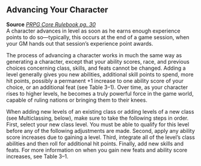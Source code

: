 ## Advancing Your Character

**Source** [_PRPG Core Rulebook pg. 30_](http://paizo.com/pathfinderRPG/v5748btpy88yj)  
A character advances in level as soon as he earns enough experience points to do so—typically, this occurs at the end of a game session, when your GM hands out that session’s experience point awards.  
  
The process of advancing a character works in much the same way as generating a character, except that your ability scores, race, and previous choices concerning class, skills, and feats cannot be changed. Adding a level generally gives you new abilities, additional skill points to spend, more hit points, possibly a permanent +1 increase to one ability score of your choice, or an additional feat (see Table 3–1). Over time, as your character rises to higher levels, he becomes a truly powerful force in the game world, capable of ruling nations or bringing them to their knees.  
  
When adding new levels of an existing class or adding levels of a new class (see Multiclassing, below), make sure to take the following steps in order. First, select your new class level. You must be able to qualify for this level before any of the following adjustments are made. Second, apply any ability score increases due to gaining a level. Third, integrate all of the level’s class abilities and then roll for additional hit points. Finally, add new skills and feats. For more information on when you gain new feats and ability score increases, see Table 3–1.